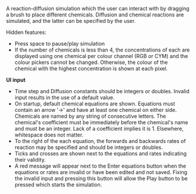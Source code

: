A reaction-diffusion simulation which the user can interact with by dragging a brush to place different chemicals. Diffusion and chemical reactions are simulated, and the latter can be specified by the user.

Hidden features:
* Press space to pause/play simulation
* If the number of chemicals is less than 4, the concentrations of each are displayed using one chemical per colour channel (RGB or CYM) and the colour pickers cannot be changed. Otherwise, the colour of the chemical with the highest concentration is shown at each pixel.

__UI input__
* Time step and Diffusion constants should be integers or doubles. Invalid input results in the use of a default value.
* On startup, default chemical equations are shown. Equations must contain an arrow '->' and have at least one chemical on either side. Chemicals are named by any string of consecutive letters. The chemical's coefficient must be immediately before the chemical's name and must be an integer. Lack of a coefficient implies it is 1. Elsewhere, whitespace does not matter.
* To the right of the each equation, the forwards and backwards rates of reaction may be specified and should be integers or doubles.
* Ticks and crosses are shown next to the equations and rates indicating their validity.
* A red message will appear next to the Enter equations button when the equations or rates are invalid or have been edited and not saved. Fixing the invalid input and pressing this button will allow the Play button to be pressed which starts the simulation.
